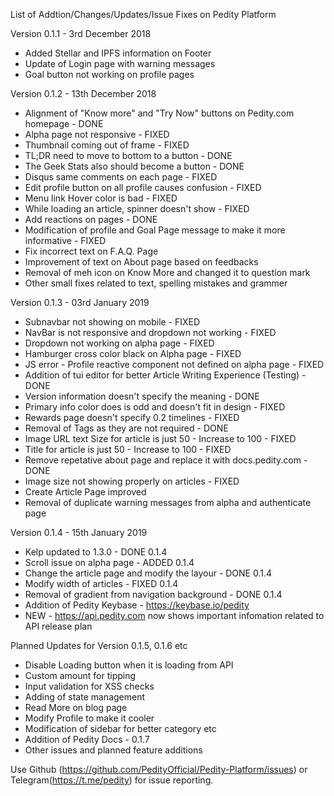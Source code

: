 List of Addtion/Changes/Updates/Issue Fixes on Pedity Platform

Version 0.1.1 - 3rd December 2018
- Added Stellar and IPFS information on Footer
- Update of Login page with warning messages
- Goal button not working on profile pages

Version 0.1.2 - 13th December 2018
- Alignment of "Know more" and "Try Now" buttons on Pedity.com homepage - DONE
- Alpha page not responsive - FIXED
- Thumbnail coming out of frame - FIXED
- TL;DR need to move to bottom to a button - DONE
- The Geek Stats also should become a button - DONE
- Disqus same comments on each page - FIXED
- Edit profile button on all profile causes confusion - FIXED
- Menu link Hover color is bad - FIXED
- While loading an article, spinner doesn't show - FIXED
- Add reactions on pages - DONE
- Modification of profile and Goal Page message to make it more informative - FIXED
- Fix incorrect text on F.A.Q. Page
- Improvement of text on About page based on feedbacks
- Removal of meh icon on Know More and changed it to question mark
- Other small fixes related to text, spelling mistakes and grammer

Version 0.1.3 - 03rd January 2019
- Subnavbar not showing on mobile - FIXED 
- NavBar is not responsive and dropdown not working - FIXED
- Dropdown not working on alpha page - FIXED
- Hamburger cross color black on Alpha page - FIXED
- JS error - Profile reactive component not defined on alpha page - FIXED 
- Addition of tui editor for better Article Writing Experience (Testing) - DONE
- Version information doesn't specify the meaning - DONE 
- Primary info color does is odd and doesn't fit in design - FIXED 
- Rewards page doesn't specify 0.2 timelines - FIXED 
- Removal of Tags as they are not required - DONE 
- Image URL text Size for article is just 50 - Increase to 100 - FIXED 
- Title for article is just 50 - Increase to 100 - FIXED
- Remove repetative about page and replace it with docs.pedity.com - DONE 
- Image size not showing properly on articles - FIXED 
- Create Article Page improved
- Removal of duplicate warning messages from alpha and authenticate page

Version 0.1.4 - 15th January 2019
- Kelp updated to 1.3.0 - DONE 0.1.4
- Scroll issue on alpha page - ADDED 0.1.4
- Change the article page and modify the layour - DONE 0.1.4
- Modify width of articles - FIXED 0.1.4
- Removal of gradient from navigation background - DONE 0.1.4
- Addition of Pedity Keybase - https://keybase.io/pedity
- NEW - https://api.pedity.com now shows important infomation related to API release plan

Planned Updates for Version 0.1.5, 0.1.6 etc
- Disable Loading button when it is loading from API
- Custom amount for tipping
- Input validation for XSS checks
- Adding of state management
- Read More on blog page
- Modify Profile to make it cooler
- Modification of sidebar for better category etc
- Addition of Pedity Docs - 0.1.7
- Other issues and planned feature additions

Use Github (https://github.com/PedityOfficial/Pedity-Platform/issues) or Telegram(https://t.me/pedity) for issue reporting.
